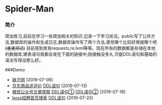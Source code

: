 # Spider-Man
### 简介
爬虫练习,目前在学习一些爬虫相关的知识,记录一下学习状况。public写了公共方法,数据库的操作和生成日志,数据库操作写了两个方法,感觉哪个比较好用就哪个吧 ~~(渣渣测试)~~
目前用到库有requests,re,lxml等等。现在所有的数据都是存储在本地的数据库,建表语句我都会发在下面的链接中;刚接触没多久,可能DDL语句和基础的语法写得没那么好。


###Demo
- [妹子网](https://github.com/JokerChat/Spider-Man/blob/master/demo/meizi.py) (2019-07-06)
- [京东商品评评价](https://github.com/JokerChat/Spider-Man/blob/master/demo/jd_spider.py)  [DDL语句](https://github.com/JokerChat/Spider-Man/issues/2#issue-470961280) (2019-07-13)
- [微信公众号文章爬取](https://github.com/JokerChat/Spider-Man/blob/master/demo/wechat_spider.py)  [DDL语句①](https://github.com/JokerChat/Spider-Man/issues/3#issue-470963703)  [DDL语句②](https://github.com/JokerChat/Spider-Man/issues/4#issue-470963974) (2019-07-16)
- [boss招聘首页搜索](https://github.com/JokerChat/Spider-Man/blob/master/demo/boss_zhipin.py) [DDL语句](https://github.com/JokerChat/Spider-Man/issues/5#issue-472686463) (2019-07-25)

